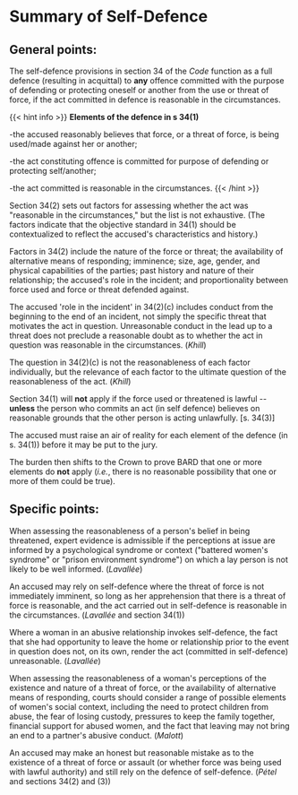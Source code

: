 # Summary of Self-Defence

## General points:

The self-defence provisions in section 34 of the *Code* function as a
full defence (resulting in acquittal) to **any** offence committed with
the purpose of defending or protecting oneself or another from the use
or threat of force, if the act committed in defence is reasonable in the
circumstances.

{{< hint info >}}
**Elements of the defence in s 34(1)**

-the accused reasonably believes that force, or a threat of force, is being used/made against her or another;

-the act constituting offence is committed for purpose of defending or protecting self/another;

-the act committed is reasonable in the circumstances.
{{< /hint >}}

Section 34(2) sets out factors for assessing whether the act was
"reasonable in the circumstances," but the list is not exhaustive. (The
factors indicate that the objective standard in 34(1) should be
contextualized to reflect the accused's characteristics and history.)

Factors in 34(2) include the nature of the force or threat; the
availability of alternative means of responding; imminence; size, age,
gender, and physical capabilities of the parties; past history and
nature of their relationship; the accused's role in the incident; and proportionality between force used and force or threat defended against.

The accused 'role in the incident' in 34(2)(c) includes conduct from the beginning to the end of an incident, not simply the specific threat that motivates the act in question. Unreasonable conduct in the lead up to a threat does not preclude a reasonable doubt as to whether the act in question was reasonable in the circumstances. (*Khill*)

The question in 34(2)(c) is not the reasonableness of each factor individually, but the relevance of each factor to the ultimate question of the reasonableness of the act. (*Khill*)

Section 34(1) will **not** apply if the force used or threatened is
lawful -- **unless** the person who commits an act (in self defence)
believes on reasonable grounds that the other person is acting
unlawfully. \[s. 34(3)\]

The accused must raise an air of reality for each element of the defence
(in s. 34(1)) before it may be put to the jury.

The burden then shifts to the Crown to prove BARD that one or more
elements do **not** apply (*i.e.*, there is no reasonable possibility
that one or more of them could be true).

## Specific points:

When assessing the reasonableness of a person's belief in being
threatened, expert evidence is admissible if the perceptions at issue
are informed by a psychological syndrome or context ("battered women's
syndrome" or "prison environment syndrome") on which a lay person is not
likely to be well informed. (*Lavallée*)

An accused may rely on self-defence where the threat of force is not
immediately imminent, so long as her apprehension that there is a threat
of force is reasonable, and the act carried out in self-defence is
reasonable in the circumstances. (*Lavallée* and section 34(1))

Where a woman in an abusive relationship invokes self-defence, the fact
that she had opportunity to leave the home or relationship prior to the
event in question does not, on its own, render the act (committed in
self-defence) unreasonable. (*Lavallée*)

When assessing the reasonableness of a woman's perceptions of the
existence and nature of a threat of force, or the availability of
alternative means of responding, courts should consider a range of
possible elements of women's social context, including the need to
protect children from abuse, the fear of losing custody, pressures to
keep the family together, financial support for abused women, and the
fact that leaving may not bring an end to a partner's abusive conduct.
(*Malott*)

An accused may make an honest but reasonable mistake as to the existence
of a threat of force or assault (or whether force was being used with
lawful authority) and still rely on the defence of self-defence.
(*Pétel* and sections 34(2) and (3))
